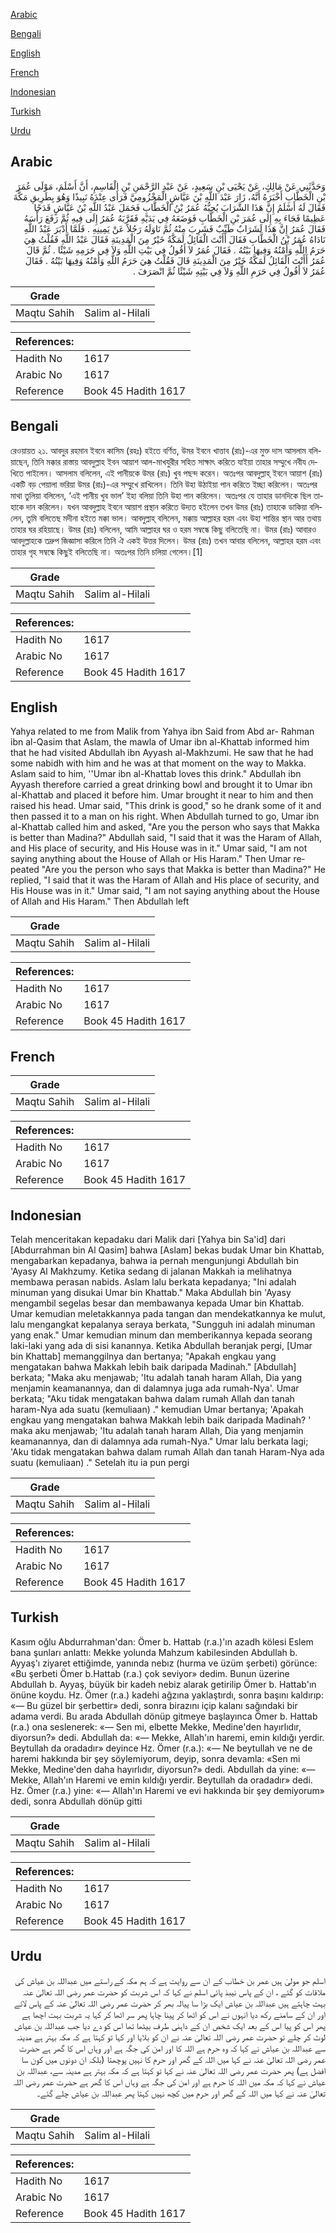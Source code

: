 [Arabic](#arabic)

[Bengali](#bengali)

[English](#english)

[French](#french)

[Indonesian](#indonesian)

[Turkish](#turkish)

[Urdu](#urdu)

## Arabic


<div dir="rtl" lang="ar" style={{fontSize:'larger',backgroundColor:'#f8f9fa',padding:20}}>
وَحَدَّثَنِي عَنْ مَالِكٍ، عَنْ يَحْيَى بْنِ سَعِيدٍ، عَنْ عَبْدِ الرَّحْمَنِ بْنِ الْقَاسِمِ، أَنَّ أَسْلَمَ، مَوْلَى عُمَرَ بْنِ الْخَطَّابِ أَخْبَرَهُ أَنَّهُ، زَارَ عَبْدَ اللَّهِ بْنَ عَيَّاشٍ الْمَخْزُومِيَّ فَرَأَى عِنْدَهُ نَبِيذًا وَهُوَ بِطَرِيقِ مَكَّةَ فَقَالَ لَهُ أَسْلَمُ إِنَّ هَذَا الشَّرَابَ يُحِبُّهُ عُمَرُ بْنُ الْخَطَّابِ فَحَمَلَ عَبْدُ اللَّهِ بْنُ عَيَّاشٍ قَدَحًا عَظِيمًا فَجَاءَ بِهِ إِلَى عُمَرَ بْنِ الْخَطَّابِ فَوَضَعَهُ فِي يَدَيْهِ فَقَرَّبَهُ عُمَرُ إِلَى فِيهِ ثُمَّ رَفَعَ رَأْسَهُ فَقَالَ عُمَرُ إِنَّ هَذَا لَشَرَابٌ طَيِّبٌ فَشَرِبَ مِنْهُ ثُمَّ نَاوَلَهُ رَجُلاً عَنْ يَمِينِهِ ‏.‏ فَلَمَّا أَدْبَرَ عَبْدُ اللَّهِ نَادَاهُ عُمَرُ بْنُ الْخَطَّابِ فَقَالَ أَأَنْتَ الْقَائِلُ لَمَكَّةُ خَيْرٌ مِنَ الْمَدِينَةِ فَقَالَ عَبْدُ اللَّهِ فَقُلْتُ هِيَ حَرَمُ اللَّهِ وَأَمْنُهُ وَفِيهَا بَيْتُهُ ‏.‏ فَقَالَ عُمَرُ لاَ أَقُولُ فِي بَيْتِ اللَّهِ وَلاَ فِي حَرَمِهِ شَيْئًا ‏.‏ ثُمَّ قَالَ عُمَرُ أَأَنْتَ الْقَائِلُ لَمَكَّةُ خَيْرٌ مِنَ الْمَدِينَةِ قَالَ فَقُلْتُ هِيَ حَرَمُ اللَّهِ وَأَمْنُهُ وَفِيهَا بَيْتُهُ ‏.‏ فَقَالَ عُمَرُ لاَ أَقُولُ فِي حَرَمِ اللَّهِ وَلاَ فِي بَيْتِهِ شَيْئًا ثُمَّ انْصَرَفَ ‏.‏
</div>
<div style={{backgroundColor:'#f8f9fa',padding:20, marginBottom: 10}}><table> <thead> <tr> <th>Grade</th> <th></th> </tr> </thead> <tbody> <tr><td>Maqtu Sahih</td><td>Salim al-Hilali</td></tr></tbody></table><table> <thead> <tr> <th>References:</th> <th></th> </tr> </thead> <tbody><tr><td>Hadith No</td><td>1617</td></tr><tr><td>Arabic No</td><td>1617</td></tr><tr><td>Reference</td><td>Book 45 Hadith 1617</td></tr></tbody></table></div>

## Bengali


<div dir="ltr" lang="bn" style={{fontSize:'larger',backgroundColor:'#f8f9fa',padding:20}}>
রেওয়ায়ত ২১. আবদুর রহমান ইবনে কাসিম (রহঃ) হইতে বর্ণিত, উমর ইবনে খাত্তাব (রাঃ)-এর মুক্ত দাস আসলাম বলিয়াছেন, তিনি মক্কার রাস্তায় আবদুল্লাহ ইবন আয়াশ আল-মাখযুরীর সহিত সাক্ষাৎ করিতে যাইয়া তাহার সম্মুখে নবীয দেখিতে পাইলেন। আসলাম বলিলেন, এই পানীয়কে উমর (রাঃ) খুব পছন্দ করেন। অতঃপর আবদুল্লাহ্ ইবনে আয়াশ (রাঃ) একটি বড় পেয়ালা ভরিয়া উমর (রাঃ)-এর সম্মুখে রাখিলেন। তিনি উহা উঠাইয়া পান করিতে ইচ্ছা করিলেন। অতঃপর মাথা তুলিয়া বলিলেন, ‘এই পানীয় খুব ভাল’ ইহা বলিয়া তিনি উহা পান করিলেন। অতঃপর যে তাহার ডানদিকে ছিল তাহাকে দান করিলেন। যখন আবদুল্লাহ ইবনে আয়াশ প্রস্থান করিতে উদ্যত হইলেন তখন উমর (রাঃ) তাহাকে ডাকিয়া বলিলেন, তুমি বলিতেছ মদীনা হইতে মক্কা ভাল। আবদুল্লাহ্ বলিলেন, মক্কায় আল্লাহর হরম এবং উহা শান্তির স্থান আর তথায় তাহার ঘর রহিয়াছে। উমর (রাঃ) বলিলেন, আমি আল্লাহর ঘর ও হরম সম্বন্ধে কিছু বলিতেছি না। উমর (রাঃ) আবারও আবদুল্লাহকে তদ্রুপ জিজ্ঞাসা করিলে তিনি ঐ একই উত্তর দিলেন। উমর (রাঃ) তখন আবার বলিলেন, আল্লাহর হরম এবং তাহার গৃহ সম্বন্ধে কিছুই বলিতেছি না। অতঃপর তিনি চলিয়া গেলেন।[1]
</div>
<div style={{backgroundColor:'#f8f9fa',padding:20, marginBottom: 10}}><table> <thead> <tr> <th>Grade</th> <th></th> </tr> </thead> <tbody> <tr><td>Maqtu Sahih</td><td>Salim al-Hilali</td></tr></tbody></table><table> <thead> <tr> <th>References:</th> <th></th> </tr> </thead> <tbody><tr><td>Hadith No</td><td>1617</td></tr><tr><td>Arabic No</td><td>1617</td></tr><tr><td>Reference</td><td>Book 45 Hadith 1617</td></tr></tbody></table></div>

## English


<div dir="ltr" lang="en" style={{fontSize:'larger',backgroundColor:'#f8f9fa',padding:20}}>
Yahya related to me from Malik from Yahya ibn Said from Abd ar- Rahman ibn al-Qasim that Aslam, the mawla of Umar ibn al-Khattab informed him that he had visited Abdullah ibn Ayyash al-Makhzumi. He saw that he had some nabidh with him and he was at that moment on the way to Makka. Aslam said to him, ''Umar ibn al-Khattab loves this drink." Abdullah ibn Ayyash therefore carried a great drinking bowl and brought it to Umar ibn al-Khattab and placed it before him. Umar brought it near to him and then raised his head. Umar said, "This drink is good," so he drank some of it and then passed it to a man on his right. When Abdullah turned to go, Umar ibn al-Khattab called him and asked, "Are you the person who says that Makka is better than Madina?" Abdullah said, "I said that it was the Haram of Allah, and His place of security, and His House was in it." Umar said, "I am not saying anything about the House of Allah or His Haram." Then Umar repeated "Are you the person who says that Makka is better than Madina?" He replied, "I said that it was the Haram of Allah and His place of security, and His House was in it." Umar said, "I am not saying anything about the House of Allah and His Haram." Then Abdullah left
</div>
<div style={{backgroundColor:'#f8f9fa',padding:20, marginBottom: 10}}><table> <thead> <tr> <th>Grade</th> <th></th> </tr> </thead> <tbody> <tr><td>Maqtu Sahih</td><td>Salim al-Hilali</td></tr></tbody></table><table> <thead> <tr> <th>References:</th> <th></th> </tr> </thead> <tbody><tr><td>Hadith No</td><td>1617</td></tr><tr><td>Arabic No</td><td>1617</td></tr><tr><td>Reference</td><td>Book 45 Hadith 1617</td></tr></tbody></table></div>

## French


<div dir="ltr" lang="fr" style={{fontSize:'larger',backgroundColor:'#f8f9fa',padding:20}}>

</div>
<div style={{backgroundColor:'#f8f9fa',padding:20, marginBottom: 10}}><table> <thead> <tr> <th>Grade</th> <th></th> </tr> </thead> <tbody> <tr><td>Maqtu Sahih</td><td>Salim al-Hilali</td></tr></tbody></table><table> <thead> <tr> <th>References:</th> <th></th> </tr> </thead> <tbody><tr><td>Hadith No</td><td>1617</td></tr><tr><td>Arabic No</td><td>1617</td></tr><tr><td>Reference</td><td>Book 45 Hadith 1617</td></tr></tbody></table></div>

## Indonesian


<div dir="ltr" lang="id" style={{fontSize:'larger',backgroundColor:'#f8f9fa',padding:20}}>
Telah menceritakan kepadaku dari Malik dari [Yahya bin Sa'id] dari [Abdurrahman bin Al Qasim] bahwa [Aslam] bekas budak Umar bin Khattab, mengabarkan kepadanya, bahwa ia pernah mengunjungi Abdullah bin 'Ayasy Al Makhzumy. Ketika sedang di jalanan Makkah ia melihatnya membawa perasan nabids. Aslam lalu berkata kepadanya; "Ini adalah minuman yang disukai Umar bin Khattab." Maka Abdullah bin 'Ayasy mengambil segelas besar dan membawanya kepada Umar bin Khattab. Umar kemudian meletakkannya pada tangan dan mendekatkannya ke mulut, lalu mengangkat kepalanya seraya berkata, "Sungguh ini adalah minuman yang enak." Umar kemudian minum dan memberikannya kepada seorang laki-laki yang ada di sisi kanannya. Ketika Abdullah beranjak pergi, [Umar bin Khattab] memanggilnya dan bertanya; "Apakah engkau yang mengatakan bahwa Makkah lebih baik daripada Madinah." [Abdullah] berkata; "Maka aku menjawab; 'Itu adalah tanah haram Allah, Dia yang menjamin keamanannya, dan di dalamnya juga ada rumah-Nya'. Umar berkata; "Aku tidak mengatakan bahwa dalam rumah Allah dan tanah haram-Nya ada suatu (kemuliaan) ." kemudian Umar bertanya; 'Apakah engkau yang mengatakan bahwa Makkah lebih baik daripada Madinah? ' maka aku menjawab; 'Itu adalah tanah haram Allah, Dia yang menjamin keamanannya, dan di dalamnya ada rumah-Nya." Umar lalu berkata lagi; 'Aku tidak mengatakan bahwa dalam rumah Allah dan tanah Haram-Nya ada suatu (kemuliaan) ." Setelah itu ia pun pergi
</div>
<div style={{backgroundColor:'#f8f9fa',padding:20, marginBottom: 10}}><table> <thead> <tr> <th>Grade</th> <th></th> </tr> </thead> <tbody> <tr><td>Maqtu Sahih</td><td>Salim al-Hilali</td></tr></tbody></table><table> <thead> <tr> <th>References:</th> <th></th> </tr> </thead> <tbody><tr><td>Hadith No</td><td>1617</td></tr><tr><td>Arabic No</td><td>1617</td></tr><tr><td>Reference</td><td>Book 45 Hadith 1617</td></tr></tbody></table></div>

## Turkish


<div dir="ltr" lang="tr" style={{fontSize:'larger',backgroundColor:'#f8f9fa',padding:20}}>
Kasım oğlu Abdurrahman'dan: Ömer b. Hattab (r.a.)'ın azadh kölesi Eslem bana şunları anlattı: Mekke yolunda Mahzum kabilesinden Abdullah b. Ayyaş'ı ziyaret ettiğimde, yanında nebız (hurma ve üzüm şerbeti) görünce: «Bu şerbeti Ömer b.Hattab (r.a.) çok seviyor» dedim. Bunun üzerine Abdullah b. Ayyaş, büyük bir kadeh nebiz alarak getirilip Ömer b. Hattab'ın önüne koydu. Hz. Ömer (r.a.) kadehi ağzına yaklaştırdı, sonra başını kaldırıp: «— Bu güzel bir şerbettir» dedi, sonra birazını içip kalanı sağındaki bir adama verdi. Bu arada Abdullah dönüp gitmeye başlayınca Ömer b. Hattab (r.a.) ona seslenerek: «— Sen mi, elbette Mekke, Medine'den hayırlıdır, diyorsun?» dedi. Abdullah da: «— Mekke, Allah'ın haremi, emin kıldığı yerdir. Beytullah da oradadır» deyince Hz. Ömer (r.a.): «— Ne beytullah ve ne de haremi hakkında bir şey söylemiyorum, deyip, sonra devamla: «Sen mi Mekke, Medine'den daha hayırlıdır, diyorsun?» dedi. Abdullah da yine: «— Mekke, Allah'ın Haremi ve emin kıldığı yerdir. Beytullah da oradadır» dedi. Hz. Ömer (r.a.) yine: «— Allah'ın Haremi ve evi hakkında bir şey demiyorum» dedi, sonra Abdullah dönüp gitti
</div>
<div style={{backgroundColor:'#f8f9fa',padding:20, marginBottom: 10}}><table> <thead> <tr> <th>Grade</th> <th></th> </tr> </thead> <tbody> <tr><td>Maqtu Sahih</td><td>Salim al-Hilali</td></tr></tbody></table><table> <thead> <tr> <th>References:</th> <th></th> </tr> </thead> <tbody><tr><td>Hadith No</td><td>1617</td></tr><tr><td>Arabic No</td><td>1617</td></tr><tr><td>Reference</td><td>Book 45 Hadith 1617</td></tr></tbody></table></div>

## Urdu


<div dir="rtl" lang="ur" style={{fontSize:'larger',backgroundColor:'#f8f9fa',padding:20}}>
اسلم جو مولیٰ ہیں عمر بن خطاب کے ان سے روایت ہے کہ ہم مکہ کے راستے میں عبداللہ بن عیاش کی ملاقات کو گئے ، ان کے پاس نیبذ پائی اسلم نے کہا کہ اس شربت کو حضرت عمر رضی اللہ تعالیٰ عنہ بہت چاہتے ہیں عبداللہ بن عیاش ایک بڑا سا پیالہ بھر کر حضرت عمر رضی اللہ تعالیٰ عنہ کے پاس لائے اور ان کے سامنے رکھ دیا انہوں نے اس کو اٹھا کر پینا چاہا پھر سر اٹھا کر کہا یہ شربت بہت اچھا ہے پھر اس کو پیا اس کے بعد ایک شخص ان کے داہنی طرف بیٹھا تھا اس کو دے دیا جب عبداللہ بن عیاش لوٹ کر چلے تو حضرت عمر رضی اللہ تعالیٰ عنہ نے ان کو بلایا اور کہا تو کہتا ہے کہ مکہ بہتر ہے مدینہ سے عبداللہ بن عیاش نے کہا کہ وہ حرم ہے اللہ کا اور امن کی جگہ ہے اور وہاں اس کا گھر ہے حضرت عمر رضی اللہ تعالیٰ عنہ نے کہا میں اللہ کے گھر اور حرم کا نہیں پوچھتا (بلکہ ان دونوں میں کون سا افضل ہے) پھر حضرت عمر رضی اللہ تعالیٰ عنہ نے کہا تو کہتا ہے کہ مکہ بہتر ہے مدینہ سے، عبداللہ بن عیاش نے کہا کہ مکہ میں اللہ کا حرم ہے اور امن کی جگہ ہے وہاں اس کا گھر ہے حضرت عمر رضی اللہ تعالیٰ عنہ نے کہا میں اللہ کے گھر اور حرم میں کچھ نہیں کہتا پھر عبداللہ بن عیاش چلے گئے۔
</div>
<div style={{backgroundColor:'#f8f9fa',padding:20, marginBottom: 10}}><table> <thead> <tr> <th>Grade</th> <th></th> </tr> </thead> <tbody> <tr><td>Maqtu Sahih</td><td>Salim al-Hilali</td></tr></tbody></table><table> <thead> <tr> <th>References:</th> <th></th> </tr> </thead> <tbody><tr><td>Hadith No</td><td>1617</td></tr><tr><td>Arabic No</td><td>1617</td></tr><tr><td>Reference</td><td>Book 45 Hadith 1617</td></tr></tbody></table></div>